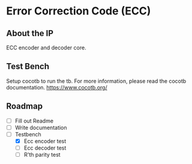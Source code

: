 # Error Correction Code (ECC)
## About the IP
ECC encoder and decoder core.

## Test Bench
Setup cocotb to run the tb. For more information, please read the cocotb documentation.
https://www.cocotb.org/

## Roadmap
- [ ] Fill out Readme
- [ ] Write documentation
- [ ] Testbench
    - [x] Ecc encoder test
    - [ ] Ecc decoder test
    - [ ] R'th parity test
